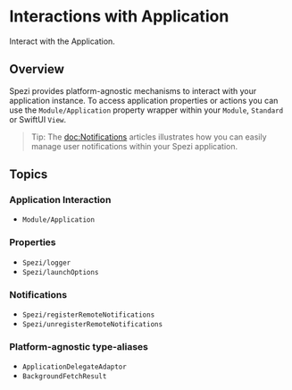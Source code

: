 # Interactions with Application

Interact with the Application.

<!--

This source file is part of the Stanford Spezi open-source project

SPDX-FileCopyrightText: 2024 Stanford University and the project authors (see CONTRIBUTORS.md)

SPDX-License-Identifier: MIT

-->

## Overview

Spezi provides platform-agnostic mechanisms to interact with your application instance.
To access application properties or actions you can use the ``Module/Application`` property wrapper within your
``Module``, ``Standard`` or SwiftUI `View`.

> Tip: The <doc:Notifications> articles illustrates how you can easily manage user notifications within your Spezi application. 

## Topics

### Application Interaction

- ``Module/Application``

### Properties

- ``Spezi/logger``
- ``Spezi/launchOptions``

### Notifications

- ``Spezi/registerRemoteNotifications``
- ``Spezi/unregisterRemoteNotifications``

### Platform-agnostic type-aliases

- ``ApplicationDelegateAdaptor``
- ``BackgroundFetchResult``

